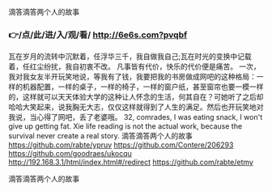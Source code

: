 
滴答滴答两个人的故事




### 👉/点/此/进/入/观/看/ http://6e6s.com?pvqbf




瓦在岁月的流转中沉默着，任浮华三千，我自做我自己;瓦在时光的变换中记载着，任红尘纷扰，我自初衷不改。
		凡事皆有代价，快乐的代价便是痛苦。
一次，我对我女友半开玩笑地说，等我有了钱，我要把我的书房做成网吧的这种格局：一样的机器配置，一样的桌子，一样的椅子，一样的窗户纸，甚至窗帘也要一模一样的，这样就可以天天体验大学的这种让人怀念的生活，何其自在？可她听了之后却哈哈大笑起来，说我胸无大志，仅仅这样就得到了人生的满足。然后也开玩笑地对我说，当心得了网吧，丢了老婆哦。
32, comrades, I was eating snack, I won't give up getting fat.
Xie life reading is not the actual work, because the survival never create a real story.
滴答滴答两个人的故事 https://github.com/rabte/ypruv
https://github.com/Contere/206293
https://github.com/goodraes/ukocqu
http://192.168.3.1/html/index.html#/redirect
https://github.com/rabte/etmy





滴答滴答两个人的故事
